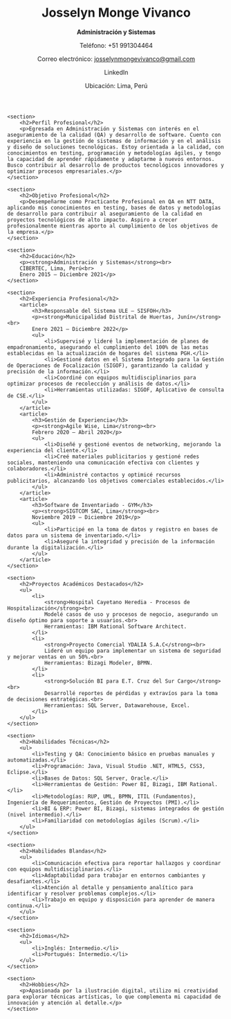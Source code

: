 <!DOCTYPE html>
<html lang="es">
<head>
    <meta charset="UTF-8">
    <meta name="viewport" content="width=device-width, initial-scale=1.0">
    </head>
<body>
    <header>
        <h1>Josselyn Monge Vivanco</h1>
        <p><strong>Administración y Sistemas</strong></p>
        <p>Teléfono: +51 991304464</p>
        <p>Correo electrónico: <a href="mailto:josselynmongevivanco@gmail.com">josselynmongevivanco@gmail.com</a></p>
        <p>LinkedIn</p>
        <p>Ubicación: Lima, Perú</p>
    </header>

    <section>
        <h2>Perfil Profesional</h2>
        <p>Egresada en Administración y Sistemas con interés en el aseguramiento de la calidad (QA) y desarrollo de software. Cuento con experiencia en la gestión de sistemas de información y en el análisis y diseño de soluciones tecnológicas. Estoy orientada a la calidad, con conocimientos en testing, programación y metodologías ágiles, y tengo la capacidad de aprender rápidamente y adaptarme a nuevos entornos. Busco contribuir al desarrollo de productos tecnológicos innovadores y optimizar procesos empresariales.</p>
    </section>

    <section>
        <h2>Objetivo Profesional</h2>
        <p>Desempeñarme como Practicante Profesional en QA en NTT DATA, aplicando mis conocimientos en testing, bases de datos y metodologías de desarrollo para contribuir al aseguramiento de la calidad en proyectos tecnológicos de alto impacto. Aspiro a crecer profesionalmente mientras aporto al cumplimiento de los objetivos de la empresa.</p>
    </section>

    <section>
        <h2>Educación</h2>
        <p><strong>Administración y Sistemas</strong><br>
        CIBERTEC, Lima, Perú<br>
        Enero 2015 – Diciembre 2021</p>
    </section>

    <section>
        <h2>Experiencia Profesional</h2>
        <article>
            <h3>Responsable del Sistema ULE – SISFOH</h3>
            <p><strong>Municipalidad Distrital de Huertas, Junín</strong><br>
            Enero 2021 – Diciembre 2022</p>
            <ul>
                <li>Supervisé y lideré la implementación de planes de empadronamiento, asegurando el cumplimiento del 100% de las metas establecidas en la actualización de hogares del sistema PGH.</li>
                <li>Gestioné datos en el Sistema Integrado para la Gestión de Operaciones de Focalización (SIGOF), garantizando la calidad y precisión de la información.</li>
                <li>Coordiné con equipos multidisciplinarios para optimizar procesos de recolección y análisis de datos.</li>
                <li>Herramientas utilizadas: SIGOF, Aplicativo de consulta de CSE.</li>
            </ul>
        </article>
        <article>
            <h3>Gestión de Experiencia</h3>
            <p><strong>Agile Wise, Lima</strong><br>
            Febrero 2020 – Abril 2020</p>
            <ul>
                <li>Diseñé y gestioné eventos de networking, mejorando la experiencia del cliente.</li>
                <li>Creé materiales publicitarios y gestioné redes sociales, manteniendo una comunicación efectiva con clientes y colaboradores.</li>
                <li>Administré contactos y optimicé recursos publicitarios, alcanzando los objetivos comerciales establecidos.</li>
            </ul>
        </article>
        <article>
            <h3>Software de Inventariado - GYM</h3>
            <p><strong>SIGTCOM SAC, Lima</strong><br>
            Noviembre 2019 – Diciembre 2019</p>
            <ul>
                <li>Participé en la toma de datos y registro en bases de datos para un sistema de inventariado.</li>
                <li>Aseguré la integridad y precisión de la información durante la digitalización.</li>
            </ul>
        </article>
    </section>

    <section>
        <h2>Proyectos Académicos Destacados</h2>
        <ul>
            <li>
                <strong>Hospital Cayetano Heredia - Procesos de Hospitalización</strong><br>
                Modelé casos de uso y procesos de negocio, asegurando un diseño óptimo para soporte a usuarios.<br>
                Herramientas: IBM Rational Software Architect.
            </li>
            <li>
                <strong>Proyecto Comercial YDALIA S.A.C</strong><br>
                Lideré un equipo para implementar un sistema de seguridad y mejorar ventas en un 50%.<br>
                Herramientas: Bizagi Modeler, BPMN.
            </li>
            <li>
                <strong>Solución BI para E.T. Cruz del Sur Cargo</strong><br>
                Desarrollé reportes de pérdidas y extravíos para la toma de decisiones estratégicas.<br>
                Herramientas: SQL Server, Datawarehouse, Excel.
            </li>
        </ul>
    </section>

    <section>
        <h2>Habilidades Técnicas</h2>
        <ul>
            <li>Testing y QA: Conocimiento básico en pruebas manuales y automatizadas.</li>
            <li>Programación: Java, Visual Studio .NET, HTML5, CSS3, Eclipse.</li>
            <li>Bases de Datos: SQL Server, Oracle.</li>
            <li>Herramientas de Gestión: Power BI, Bizagi, IBM Rational.</li>
            <li>Metodologías: RUP, UML, BPMN, ITIL (Fundamentos), Ingeniería de Requerimientos, Gestión de Proyectos (PMI).</li>
            <li>BI & ERP: Power BI, Bizagi, sistemas integrados de gestión (nivel intermedio).</li>
            <li>Familiaridad con metodologías ágiles (Scrum).</li>
        </ul>
    </section>

    <section>
        <h2>Habilidades Blandas</h2>
        <ul>
            <li>Comunicación efectiva para reportar hallazgos y coordinar con equipos multidisciplinarios.</li>
            <li>Adaptabilidad para trabajar en entornos cambiantes y desafiantes.</li>
            <li>Atención al detalle y pensamiento analítico para identificar y resolver problemas complejos.</li>
            <li>Trabajo en equipo y disposición para aprender de manera continua.</li>
        </ul>
    </section>

    <section>
        <h2>Idiomas</h2>
        <ul>
            <li>Inglés: Intermedio.</li>
            <li>Portugués: Intermedio.</li>
        </ul>
    </section>

    <section>
        <h2>Hobbies</h2>
        <p>Apasionada por la ilustración digital, utilizo mi creatividad para explorar técnicas artísticas, lo que complementa mi capacidad de innovación y atención al detalle.</p>
    </section>
</body>
</html>

